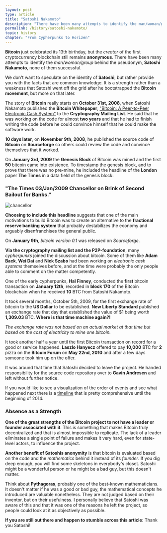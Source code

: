 ```yaml
---
layout: post
type: article
title: "Satoshi Nakamoto"
description: "There have been many attempts to identify the man/woman/group behind the pseudonym Satoshi Nakamoto, the creator of Bitcoin, none of them successful."
permalink: /history/satoshi-nakamoto/
topic: history
chapter: "From Cypherpunks to Horizen"
---
```


**Bitcoin** just celebrated its 13th birthday, but the _creator_ of the first cryptocurrency blockchain still remains **anonymous**. There have been many attempts to identify the _man/woman/group_ behind the pseudonym, **Satoshi Nakamoto**, none of them successful.

We don't want to speculate on the identity of **Satoshi**, but rather provide you with the facts that are common knowledge. It is a strength rather than a weakness that Satoshi went off the grid after he bootstrapped the **Bitcoin movement**, but more on that later.

The story of **Bitcoin** really starts on **October 31st, 2008**, when Satoshi Nakamoto published the **Bitcoin Whitepaper**, ["Bitcoin: A Peer-to-Peer Electronic Cash System"](https://bitcoin.org/bitcoin.pdf) to the **Cryptography Mailing List**. He said that he was working on the code for almost **two years** and that he had to finish writing the code before he could convince himself that he could make the software work.

**10 days later**, on **November 9th, 2008**, he published the source code of **Bitcoin** on **Sourceforge** so others could review the code and convince themselves that it worked.

On **January 3rd, 2009** the **Genesis Block** of Bitcoin was mined and the first **50** bitcoin came into existence. To timestamp the genesis block, and to prove that there was no pre-mine, he included the headline of the **London** paper **The Times** in a data field of the genesis block:

<h3 class="text-center font-italic">"The Times 03/Jan/2009 Chancellor on Brink of Second Bailout for Banks."</h3>

![chancellor](/assets/post_files/history/satoshi-nakamoto/chancellor2.jpg)

**Choosing to include this headline** suggests that one of the main motivations to build Bitcoin was to create an alternative to the **fractional reserve banking system** that probably destabilizes the economy and arguably disenfranchises the general public.

On **January 9th**, _bitcoin version 0.1_ was released on _Sourceforge_.

**Via the cryptography mailing list and the P2P-foundation**, many _cypherpunks_ joined the discussion about bitcoin. Some of them like **Adam Back**, **Wei Dai** and **Nick Szabo** had been working on _electronic cash systems_ themselves before, and at the time were probably the only people able to comment on the matter competently.

One of the early cypherpunks, **Hal Finney**, conducted the **first** bitcoin transaction on **January 12th**, recorded in **block 170** of the Bitcoin blockchain when he received **10** BTC from Satoshi Nakamoto.

It took several months, October 5th, 2009, for the first exchange rate of bitcoin to the **US Dollar** to be established. **New Liberty Standard** published an exchange rate that day that established the value of $1 being worth **1,309.03** BTC. **Where is that time machine again?!**

_The exchange rate was not based on an actual market at that time but based on the cost of electricity to mine one bitcoin._

It took another half a year until the first Bitcoin transaction on record for a good or service happened. **Laszlo Hanyecz** offered to pay **10,000** BTC for **2** pizza on the **Bitcoin Forum** on **May 22nd, 2010** and after a few days someone took him up on the offer.

It was around that time that Satoshi decided to leave the project. He handed responsibility for the source code repository over to **Gavin Andresen** and left without further notice.

If you would like to see a visualization of the order of events and see what happened next there is a [timeline](http://historyofbitcoin.org/) that is pretty comprehensive until the beginning of 2014.

### Absence as a Strength

**One of the great strengths of the Bitcoin project to not have a leader or founder associated with it**. This is something that makes Bitcoin truly decentralized and that is almost impossible to replicate. The lack of a leader eliminates a single point of failure and makes it very hard, even for state-level actors, to influence the project.

**Another benefit of Satoshis anonymity** is that bitcoin is evaluated based on the _code_ and the _mathematics_ behind it instead of its _founder_. If you dig deep enough, you will find some skeletons in everybody's closet. Satoshi might be a wonderful person or he might be a bad guy, but this doesn't matter.

Think about **Pythagoras**, probably one of the best-known mathematicians. It doesn't matter if he was a good or bad guy, the mathematical concepts he introduced are valuable nonetheless. They are not judged based on their inventor, but on their usefulness. I personally believe that Satoshi was aware of this and that it was one of the reasons he left the project, so people could look at it as objectively as possible.

**If you are still out there and happen to stumble across this article:** Thank you Satoshi!
